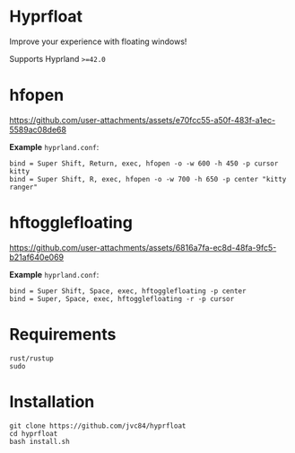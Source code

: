 # Hyprfloat

Improve your experience with floating windows!

Supports Hyprland `>=42.0`

# hfopen

https://github.com/user-attachments/assets/e70fcc55-a50f-483f-a1ec-5589ac08de68

**Example** `hyprland.conf`:
```
bind = Super Shift, Return, exec, hfopen -o -w 600 -h 450 -p cursor kitty
bind = Super Shift, R, exec, hfopen -o -w 700 -h 650 -p center "kitty ranger"
```

# hftogglefloating

https://github.com/user-attachments/assets/6816a7fa-ec8d-48fa-9fc5-b21af640e069

**Example** `hyprland.conf`:
```
bind = Super Shift, Space, exec, hftogglefloating -p center
bind = Super, Space, exec, hftogglefloating -r -p cursor
```

# Requirements
```
rust/rustup
sudo
```

# Installation
```
git clone https://github.com/jvc84/hyprfloat
cd hyprfloat
bash install.sh
```









